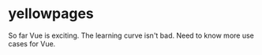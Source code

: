 # yellowpages
So far Vue is exciting. The learning curve isn't bad. Need to know more use cases for Vue.
